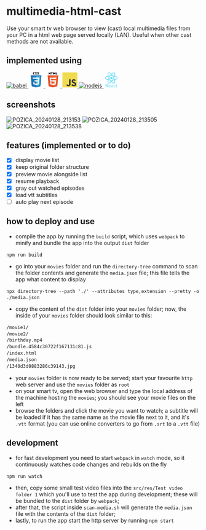 # multimedia-html-cast
Use your smart tv web browser to view (cast) local multimedia files from your PC in a html web page served locally (LAN). Useful when other cast methods are not available.


## implemented using

<a href="https://babeljs.io/" target="_blank" rel="noreferrer"> <img src="https://user-images.githubusercontent.com/3025322/87547253-bf050400-c6a2-11ea-950a-280311bc6cc8.png" alt="babel" width="40" height="40"/> </a> 
<a href="https://www.w3schools.com/css/" target="_blank" rel="noreferrer"> <img src="https://raw.githubusercontent.com/devicons/devicon/master/icons/css3/css3-original-wordmark.svg" alt="css3" width="40" height="40"/> </a> 
<a href="https://www.w3.org/html/" target="_blank" rel="noreferrer"> <img src="https://raw.githubusercontent.com/devicons/devicon/master/icons/html5/html5-original-wordmark.svg" alt="html5" width="40" height="40"/> </a>
<a href="https://developer.mozilla.org/en-US/docs/Web/JavaScript" target="_blank" rel="noreferrer"> <img src="https://raw.githubusercontent.com/devicons/devicon/master/icons/javascript/javascript-original.svg" alt="javascript" width="40" height="40"/> </a> 
<a href="https://nodejs.org" target="_blank" rel="noreferrer"> <img src="https://images.g2crowd.com/uploads/product/image/large_detail/large_detail_f0b606abb6d19089febc9faeeba5bc05/nodejs-development-services.png" alt="nodejs" width="40" height="40"/> </a> 
<a href="https://reactjs.org/" target="_blank" rel="noreferrer"> <img src="https://raw.githubusercontent.com/devicons/devicon/master/icons/react/react-original-wordmark.svg" alt="react" width="40" height="40"/> </a> 

## screenshots

![POZICA_20240128_213153](https://github.com/robertlisaru/multimedia-html-cast/assets/40792547/ac0ea90b-b0f7-44bd-a29e-42dab6af6dc6)
![POZICA_20240128_213505](https://github.com/robertlisaru/multimedia-html-cast/assets/40792547/1baae5d7-d0b6-4b2d-9d14-f75c39be1b20)
![POZICA_20240128_213538](https://github.com/robertlisaru/multimedia-html-cast/assets/40792547/6c1f051e-3404-4c41-92b9-7d9ed6f2bd7d)


## features (implemented or to do)
- [x] display movie list
- [x] keep original folder structure
- [x] preview movie alongside list 
- [x] resume playback
- [x] gray out watched episodes
- [x] load vtt subtitles
- [ ] auto play next episode

## how to deploy and use
- compile the app by running the `build` script, which uses `webpack` to minify and bundle the app into the output `dist` folder
```console
npm run build
```
- go into your `movies` folder and run the `directory-tree` command to scan the folder contents and generate the `media.json` file; this file tells the app what content to display
```console
npx directory-tree --path './' --attributes type,extension --pretty -o ./media.json
```
- copy the content of the `dist` folder into your `movies` folder; now, the inside of your  `movies` folder should look similar to this:
   
```bash
/movie1/
/movie2/
/birthday.mp4
/bundle.4584c30722f167131c81.js
/index.html
/media.json
/1340d3d0883286c39143.jpg
```

- your `movies` folder is now ready to be served; start your favourite `http` web server and use the `movies` folder as `root`
- on your smart tv, open the web browser and type the local address of the machine hosting the `movies`; you should see your movie files on the left
- browse the folders and click the movie you want to watch; a subtitle will be loaded if it has the same name as the movie file next to it, and it's `.vtt` format (you can use online converters to go from `.srt` to a `.vtt` file)

## development
- for fast development you need to start `webpack` in `watch` mode, so it continuously watches code changes and rebuilds on the fly
```console
npm run watch
```
- then, copy some small test video files into the `src/res/Test video folder 1` which you'll use to test the app during development; these will be bundled to the `dist` folder by `webpack`;
- after that, the script inside `scan-media.sh` will generate the `media.json` file with the contents of the `dist` folder;
- lastly, to run the app start the http server by running `npm start`
